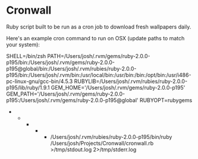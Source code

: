 Cronwall
===

Ruby script built to be run as a cron job to download fresh wallpapers daily.

Here's an example cron command to run on OSX (update paths to match your system):

  SHELL=/bin/zsh
  PATH=/Users/josh/.rvm/gems/ruby-2.0.0-p195/bin:/Users/josh/.rvm/gems/ruby-2.0.0-p195@global/bin:/Users/josh/.rvm/rubies/ruby-2.0.0-p195/bin:/Users/josh/.rvm/bin:/usr/local/bin:/usr/bin:/bin:/opt/bin:/usr/i486-pc-linux-gnu/gcc-bin/4.5.3
  RUBYLIB=/Users/josh/.rvm/rubies/ruby-2.0.0-p195/lib/ruby/1.9.1
  GEM_HOME='/Users/josh/.rvm/gems/ruby-2.0.0-p195'
  GEM_PATH='/Users/josh/.rvm/gems/ruby-2.0.0-p195:/Users/josh/.rvm/gems/ruby-2.0.0-p195@global'
  RUBYOPT=rubygems
  * * * * * /Users/josh/.rvm/rubies/ruby-2.0.0-p195/bin/ruby /Users/josh/Projects/Cronwall/cronwall.rb >/tmp/stdout.log 2>/tmp/stderr.log